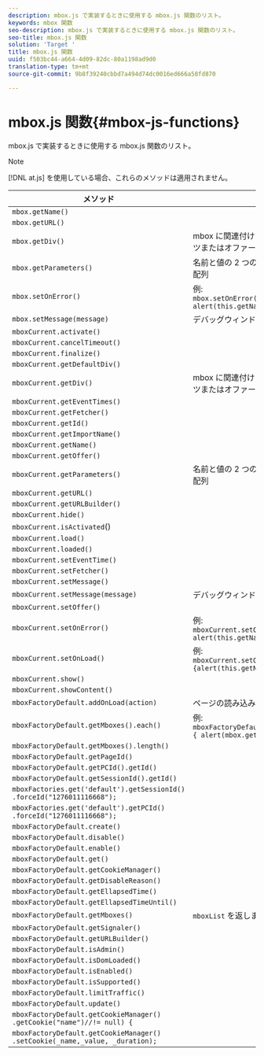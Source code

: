 ```yaml
---
description: mbox.js で実装するときに使用する mbox.js 関数のリスト。
keywords: mbox 関数
seo-description: mbox.js で実装するときに使用する mbox.js 関数のリスト。
seo-title: mbox.js 関数
solution: 'Target '
title: mbox.js 関数
uuid: f503bc44-a664-4d09-82dc-80a1198ad9d0
translation-type: tm+mt
source-git-commit: 9b8f39240cbbd7a494d74dc0016ed666a58fd870

---
```



# mbox.js 関数{#mbox-js-functions}

mbox.js で実装するときに使用する mbox.js 関数のリスト。

>[!NOTE]
>
>[!DNL at.js] を使用している場合、これらのメソッドは適用されません。

| メソッド | メモ |
|--- |--- |
| `mbox.getName()` |
| `mbox.getURL()` |
| `mbox.getDiv()` | mbox に関連付けられた div（デフォルトコンテンツまたはオファーを含む）を返す |
| `mbox.getParameters()` | 名前と値の 2 つのフィールドを持つパラメーターの配列 |
| `mbox.setOnError()` | 例:<br>`mbox.setOnError(function() { alert(this.getName() +" had error"});` |
| `mbox.setMessage(message)` | デバッグウィンドウのメッセージを確認できます |
| `mboxCurrent.activate()` |
| `mboxCurrent.cancelTimeout()` |
| `mboxCurrent.finalize()` |
| `mboxCurrent.getDefaultDiv()` |
| `mboxCurrent.getDiv()` | mbox に関連付けられた div（デフォルトコンテンツまたはオファーを含む）を返す |
| `mboxCurrent.getEventTimes()` |
| `mboxCurrent.getFetcher()` |
| `mboxCurrent.getId()` |
| `mboxCurrent.getImportName()` |
| `mboxCurrent.getName()` |
| `mboxCurrent.getOffer()` |
| `mboxCurrent.getParameters()` | 名前と値の 2 つのフィールドを持つパラメーターの配列 |
| `mboxCurrent.getURL()` |
| `mboxCurrent.getURLBuilder()` |
| `mboxCurrent.hide()` |
| `mboxCurrent.isActivated`() |
| `mboxCurrent.load()` |
| `mboxCurrent.loaded()` |
| `mboxCurrent.setEventTime()` |
| `mboxCurrent.setFetcher()` |
| `mboxCurrent.setMessage()` |
| `mboxCurrent.setMessage(message)` | デバッグウィンドウにメッセージを表示します |
| `mboxCurrent.setOffer()` |
| `mboxCurrent.setOnError()` | 例:<br>`mboxCurrent.setOnError(function(){ alert(this.getName() +" had error"});` |
| `mboxCurrent.setOnLoad()` | 例:<br>`mboxCurrent.setOnLoad(function(){alert(this.getName()+" loaded")});` |
| `mboxCurrent.show()` |
| `mboxCurrent.showContent()` |
| `mboxFactoryDefault.addOnLoad(action)` | ページの読み込み時にアクションが呼び出されます |
| `mboxFactoryDefault.getMboxes().each()` | 例:<br>`mboxFactoryDefault.getMboxes().each(function() { alert(mbox.getName()) };` |
| `mboxFactoryDefault.getMboxes().length()` |
| `mboxFactoryDefault.getPageId()` |
| `mboxFactoryDefault.getPCId().getId()` |
| `mboxFactoryDefault.getSessionId().getId()` |
| `mboxFactories.get('default').getSessionId()​.forceId("1276011116668");` |
| `mboxFactories.get('default').getPCId()​.forceId("1276011116668");` |
| `mboxFactoryDefault.create()` |
| `mboxFactoryDefault.disable()` |
| `mboxFactoryDefault.enable()` |
| `mboxFactoryDefault.get()` |
| `mboxFactoryDefault.getCookieManager()` |
| `mboxFactoryDefault.getDisableReason()` |
| `mboxFactoryDefault.getEllapsedTime()` |
| `mboxFactoryDefault.getEllapsedTimeUntil()` |
| `mboxFactoryDefault.getMboxes()` | `mboxList` を返します。 |
| `mboxFactoryDefault.getSignaler()` |
| `mboxFactoryDefault.getURLBuilder()` |
| `mboxFactoryDefault.isAdmin()` |
| `mboxFactoryDefault.isDomLoaded()` |
| `mboxFactoryDefault.isEnabled()` |
| `mboxFactoryDefault.isSupported()` |
| `mboxFactoryDefault.limitTraffic()` |
| `mboxFactoryDefault.update()` |
| `mboxFactoryDefault.getCookieManager()​.getCookie("name")//!= null) {` |
| `mboxFactoryDefault.getCookieManager()​.setCookie(_name,_value, _duration);` |